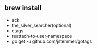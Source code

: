 brew install
------------
- ack
- the_silver_searcher(optional)
- ctags
- reattach-to-user-namespace
- go get -u github.com/jstemmer/gotags

